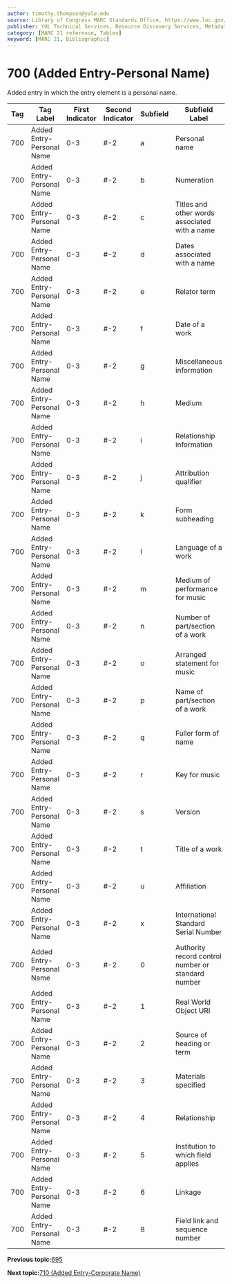 ```yaml
---
author: timothy.thompson@yale.edu
source: Library of Congress MARC Standards Office, https://www.loc.gov/marc/bibliographic/bd700.html
publisher: YUL Technical Services, Resource Discovery Services, Metadata Services Unit
category: [MARC 21 reference, Tables]
keyword: [MARC 21, Bibliographic]
---
```


# 700 \(Added Entry-Personal Name\)

Added entry in which the entry element is a personal name.

|Tag|Tag Label|First Indicator|Second Indicator|Subfield|Subfield Label|Repeatable|
|---|---------|---------------|----------------|--------|--------------|----------|
|700|Added Entry-Personal Name|0-3|\#-2|a|Personal name|F|
|700|Added Entry-Personal Name|0-3|\#-2|b|Numeration|F|
|700|Added Entry-Personal Name|0-3|\#-2|c|Titles and other words associated with a name|T|
|700|Added Entry-Personal Name|0-3|\#-2|d|Dates associated with a name|F|
|700|Added Entry-Personal Name|0-3|\#-2|e|Relator term|T|
|700|Added Entry-Personal Name|0-3|\#-2|f|Date of a work|F|
|700|Added Entry-Personal Name|0-3|\#-2|g|Miscellaneous information|T|
|700|Added Entry-Personal Name|0-3|\#-2|h|Medium|F|
|700|Added Entry-Personal Name|0-3|\#-2|i|Relationship information|T|
|700|Added Entry-Personal Name|0-3|\#-2|j|Attribution qualifier|T|
|700|Added Entry-Personal Name|0-3|\#-2|k|Form subheading|T|
|700|Added Entry-Personal Name|0-3|\#-2|l|Language of a work|F|
|700|Added Entry-Personal Name|0-3|\#-2|m|Medium of performance for music|T|
|700|Added Entry-Personal Name|0-3|\#-2|n|Number of part/section of a work|T|
|700|Added Entry-Personal Name|0-3|\#-2|o|Arranged statement for music|F|
|700|Added Entry-Personal Name|0-3|\#-2|p|Name of part/section of a work|T|
|700|Added Entry-Personal Name|0-3|\#-2|q|Fuller form of name|F|
|700|Added Entry-Personal Name|0-3|\#-2|r|Key for music|F|
|700|Added Entry-Personal Name|0-3|\#-2|s|Version|T|
|700|Added Entry-Personal Name|0-3|\#-2|t|Title of a work|F|
|700|Added Entry-Personal Name|0-3|\#-2|u|Affiliation|F|
|700|Added Entry-Personal Name|0-3|\#-2|x|International Standard Serial Number|F|
|700|Added Entry-Personal Name|0-3|\#-2|0|Authority record control number or standard number|T|
|700|Added Entry-Personal Name|0-3|\#-2|1|Real World Object URI|T|
|700|Added Entry-Personal Name|0-3|\#-2|2|Source of heading or term|F|
|700|Added Entry-Personal Name|0-3|\#-2|3|Materials specified|F|
|700|Added Entry-Personal Name|0-3|\#-2|4|Relationship|T|
|700|Added Entry-Personal Name|0-3|\#-2|5|Institution to which field applies|F|
|700|Added Entry-Personal Name|0-3|\#-2|6|Linkage|F|
|700|Added Entry-Personal Name|0-3|\#-2|8|Field link and sequence number|T|

**Previous topic:**[695](../tables/695_bib_table.md)

**Next topic:**[710 \(Added Entry-Corporate Name\)](../tables/710_bib_table.md)

